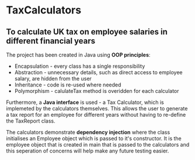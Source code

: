 # TaxCalculators
## To calculate UK tax on employee salaries in different financial years

The project has been created in Java using **OOP principles**: 

* Encapsulation - every class has a single responsibility
* Abstraction - unnecessary details, such as direct access to employee salary, are hidden from the user
* Inheritance - code is re-used where needed
* Polymorphism - calulateTax method is overidden for each calculator

Furthermore, a  **Java interface** is used - a Tax Calculator, which is implemeted by the calculators themselves. This allows the user to generate a tax report for an employee for different years without having to re-define the TaxReport class.

The calculators demonstrate **dependency injection** where the class initialises an Employee object which is passed to it's constructor. It is the employee object that is created in main that is passed to the calculators and this seperation of concerns will help make any future testing easier.
